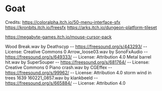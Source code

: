 # Goat
 
Credits:
https://coloralpha.itch.io/50-menu-interface-sfx
https://kronbits.itch.io/freesfx
https://arks.itch.io/dungeon-platform-tileset

https://megabyte-games.itch.io/mouse-cursor-pack

Wood Break.wav by Deathscyp -- https://freesound.org/s/443293/ -- License: Creative Commons 0
Arrow_loose03.wav by SonoFxAudio -- https://freesound.org/s/649333/ -- License: Attribution 4.0
Metal barrel hit.wav by SuperSouper -- https://freesound.org/s/681764/ -- License: Creative Commons 0
Piano crash.wav by CGEffex -- https://freesound.org/s/99962/ -- License: Attribution 4.0
storm wind in trees 1639 160221_0857.wav by klankbeeld -- https://freesound.org/s/665884/ -- License: Attribution 4.0